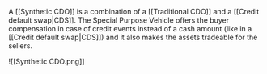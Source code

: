 A [[Synthetic CDO]] is a combination of a [[Traditional CDO]] and a [[Credit default swap|CDS]]. The Special Purpose Vehicle offers the buyer compensation in case of credit events instead of a cash amount (like in a [[Credit default swap|CDS]]) and it also makes the assets tradeable for the sellers.

![[Synthetic CDO.png]]